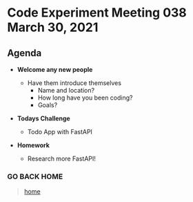 # Code Experiment Meeting 038 March 30, 2021

## Agenda
- **Welcome any new people**
  - Have them introduce themselves
    - Name and location?
    - How long have you been coding?
    - Goals?


- **Todays Challenge**
  - Todo App with FastAPI


- **Homework**
  - Research more FastAPI!


### GO BACK HOME
> [home](../../../readme.md)